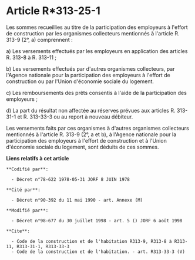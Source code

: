 # Article R*313-25-1

Les sommes recueillies au titre de la participation des employeurs à l'effort de construction par les organismes collecteurs
mentionnés à l'article R. 313-9 (2°, a) comprennent :

a) Les versements effectués par les employeurs en application des articles R. 313-8 à R. 313-11 ;

b) Les versements effectués par d'autres organismes collecteurs, par l'Agence nationale pour la participation des employeurs
à l'effort de construction ou par l'Union d'économie sociale du logement.

c) Les remboursements des prêts consentis à l'aide de la participation des employeurs ;

d) La part du résultat non affectée au réserves prévues aux articles R. 313-31-1 et R. 313-33-3 ou au report à nouveau
débiteur.

Les versements faits par ces organismes à d'autres organismes collecteurs mentionnés à l'article R. 313-9 (2°, a et b), à
l'Agence nationale pour la participation des employeurs à l'effort de construction et à l'Union d'économie sociale du
logement, sont déduits de ces sommes.

**Liens relatifs à cet article**

	**Codifié par**:

	  - Décret n°78-622 1978-05-31 JORF 8 JUIN 1978

	**Cité par**:

	  - Décret n°90-392 du 11 mai 1990 - art. Annexe (M)

	**Modifié par**:

	  - Décret n°98-677 du 30 juillet 1998 - art. 5 () JORF 6 août 1998

	**Cite**:

	  - Code de la construction et de l'habitation R313-9, R313-8 à R313-11, R313-31-1, R313-33-3
	  - Code de la construction et de l'habitation. - art. R313-33-3 (V)
